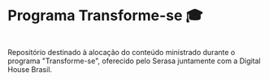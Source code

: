 # Programa Transforme-se 🎓
<br>
Repositório destinado à alocação do conteúdo ministrado durante o programa "Transforme-se", oferecido pelo Serasa juntamente com a Digital House Brasil.

